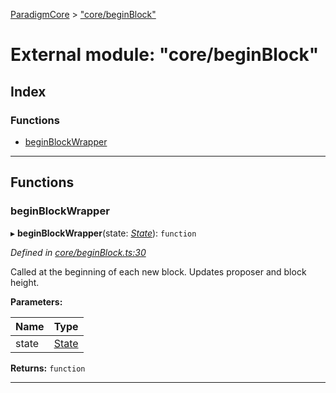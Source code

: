 [ParadigmCore](../README.md) > ["core/beginBlock"](../modules/_core_beginblock_.md)

# External module: "core/beginBlock"

## Index

### Functions

* [beginBlockWrapper](_core_beginblock_.md#beginblockwrapper)

---

## Functions

<a id="beginblockwrapper"></a>

###  beginBlockWrapper

▸ **beginBlockWrapper**(state: *[State](../classes/_state_state_.state.md)*): `function`

*Defined in [core/beginBlock.ts:30](https://github.com/paradigmfoundation/paradigmcore/blob/7bb994c/src/core/beginBlock.ts#L30)*

Called at the beginning of each new block. Updates proposer and block height.

**Parameters:**

| Name | Type |
| ------ | ------ |
| state | [State](../classes/_state_state_.state.md) |

**Returns:** `function`

___

